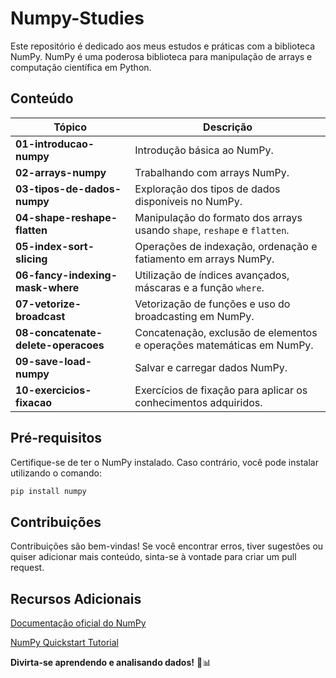 # Numpy-Studies
Este repositório é dedicado aos meus estudos e práticas com a biblioteca NumPy. NumPy é uma poderosa biblioteca para manipulação de arrays e computação científica em Python.

## Conteúdo
| Tópico                              | Descrição                                                                    |
|-------------------------------------|------------------------------------------------------------------------------|
| **01-introducao-numpy**             | Introdução básica ao NumPy.                                                  |
| **02-arrays-numpy**                 | Trabalhando com arrays NumPy.                                                |
| **03-tipos-de-dados-numpy**         | Exploração dos tipos de dados disponíveis no NumPy.                          |
| **04-shape-reshape-flatten**        | Manipulação do formato dos arrays usando `shape`, `reshape` e `flatten`.     |
| **05-index-sort-slicing**           | Operações de indexação, ordenação e fatiamento em arrays NumPy.              |
| **06-fancy-indexing-mask-where**    | Utilização de índices avançados, máscaras e a função `where`.                |
| **07-vetorize-broadcast**           | Vetorização de funções e uso do broadcasting em NumPy.                       |
| **08-concatenate-delete-operacoes** | Concatenação, exclusão de elementos e operações matemáticas em NumPy.        |
| **09-save-load-numpy**              | Salvar e carregar dados NumPy.                                               |
| **10-exercicios-fixacao**           | Exercícios de fixação para aplicar os conhecimentos adquiridos.              |

## Pré-requisitos
Certifique-se de ter o NumPy instalado. Caso contrário, você pode instalar utilizando o comando:

```bash
pip install numpy
```

## Contribuições
Contribuições são bem-vindas! Se você encontrar erros, tiver sugestões ou quiser adicionar mais conteúdo, sinta-se à vontade para criar um pull request.

## Recursos Adicionais
[Documentação oficial do NumPy](https://numpy.org/doc/stable)

[NumPy Quickstart Tutorial](https://numpy.org/devdocs/user/quickstart.html)

**Divirta-se aprendendo e analisando dados!** 🚀📊
